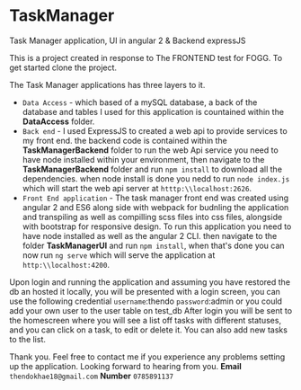 # TaskManager
Task Manager application, UI in angular 2 &amp; Backend expressJS

This is a project created in response to The FRONTEND test for FOGG.
To get started clone the project.

The Task Manager applications has three layers to it. 
- `Data Access` - which based of a mySQL database, a back of the database and tables I used for this application is countained within the **DataAccess** folder.
- `Back end` - I used ExpressJS to created a web api to provide services to my front end. the backend code is contained within the **TaskManagerBackend** folder to run the web
Api service you need to have node installed within your environment, then navigate to the **TaskManagerBackend** folder and run `npm install` to download all the dependencies.
when node install is done you nedd to run `node index.js` which will start the web api server at `htttp:\\localhost:2626`.
- `Front End application` - The task manager front end was created using angular 2 and ES6 along side with webpack for budnling the application and transpiling as well as compilling scss files 
into css files, alongside with bootstrap for responsive design. To run this application you need to have node installed as well as the angular 2 CLI. then navigate to the folder **TaskManagerUI**
and run `npm install`, when that's done you can now run `ng serve` which will serve the application at `http:\\localhost:4200`.

Upon login and running the application and assuming you have restored the db an hosted it locally, you will be presented with a login screen, you can use the following credential
`username`:thendo  `password`:admin 
or you could add your own user to the user table on test_db
After login you will be sent to the homescreen where you will see a list off tasks with different statuses, and you can click on a task, to edit or delete it. You can also add new tasks to the list.

Thank you. Feel free to contact me if you experience any problems setting up the application. Looking forward to hearing from you.
**Email** `thendokhae18@gmail.com`
**Number** `0785891137` 
